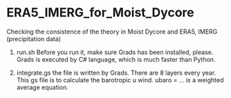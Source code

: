 # ERA5_IMERG_for_Moist_Dycore
Checking the consistence of the theory in Moist Dycore and ERA5, IMERG (precipitation data)

1. run.sh
   Before you run it, make sure Grads has been installed, please.
   Grads is executed by C# language, which is much faster than Python.

3. integrate.gs
   the file is written by Grads.
   There are 8 layers every year.
   This gs file is to calculate the barotropic u wind.
   ubaro = ... is a weighted average equation.
   
   
